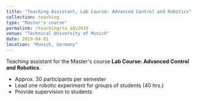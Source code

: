 ```yaml
---
title: "Teaching Assistant, Lab Course: Advanced Control and Robotics"
collection: teaching
type: "Master's course"
permalink: /teaching/ta_adv2019
venue: "Technical University of Munich"
date: 2019-04-01
location: "Munich, Germany"
---
```


Teaching assistant for the Master's course <b>Lab Course: Advanced Control and Robotics</b>.

* Approx. 30 participants per semester
* Lead one robotic experiment for groups of students (40 hrs.) 
* Provide supervision to students